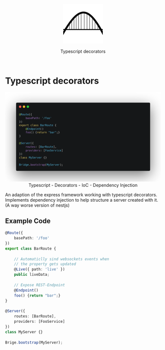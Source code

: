 
<br />

<div align="center">
 <img  src="./docs/image.png" />
  <p align="center">
    Typescript decorators
  </p>
</div>
<br />

# Typescript decorators

<img  src="./docs/preview.png"/>
<div align="center">
 Typescript - Decorators - IoC - Dependency Injection
</div>

An adaption of the express framework working with typescript decorators.
Implements dependency injection to help structure a server created with it.
(A way worse version of nestjs)

## Example Code

```ts
@Route({
    basePath: '/foo'
})
export class BarRoute {

    // Automaticlly sind websockets events when
    // the property gets updated
    @Live({ path: 'live' }) 
    public liveData;

    // Expose REST-Endpoint
    @Endpoint()
    foo() {return "bar";}
}

@Server({
    routes: [BarRoute],
    providers: [FooService]
})
class MyServer {}

Brige.bootstrap(MyServer);
```
